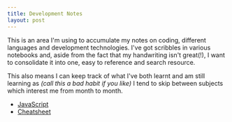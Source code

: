 ```yaml
---
title: Development Notes
layout: post
---
```


This is an area I'm using to accumulate my notes on coding, different languages and development technologies. I've got scribbles in
various notebooks and, aside from the fact that my handwriting isn't great(!), I want to consolidate it into one, easy to reference
and search resource.

This also means I can keep track of what I've both learnt and am still learning as *(call this a bad habit if you like)* I tend to skip
between subjects which interest me from month to month.

- [JavaScript](javascript.html)
- [Cheatsheet](cheatsheet.html)
